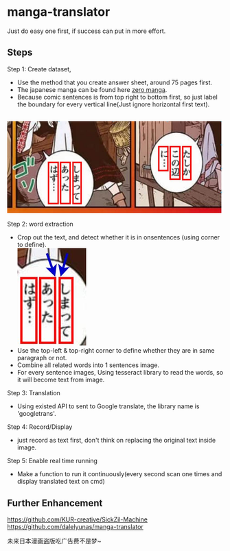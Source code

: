 # manga-translator

Just do easy one first, if success can put in more effort.

## Steps 
Step 1: Create dataset, 
- Use the method that you create answer sheet, around 75 pages first.
- The japanese manga can be found here <a href='https://www.zerobywzio.com/plugin.php?id=jameson_manhua&a=ku&shuxing=%E5%85%A8%E7%94%9F%E8%82%89&'>zero manga</a>.
- Because comic sentences is from top right to bottom first, so just label the boundary for every vertical line(Just ignore horizontal first text).
</br>
  <img src='img/1.JPG'>

Step 2: word extraction
- Crop out the text, and detect whether it is in onsentences (using corner to define).</br>
  <img src='img/2.JPG'>
- Use the top-left & top-right corner to define whether they are in same paragraph or not.
- Combine all related words into 1 sentences image.
- For every sentence images, Using tesseract library to read the words, so it will become text from image.
  
Step 3: Translation
- Using existed API to sent to Google translate, the library name is 'googletrans'.

Step 4: Record/Display
- just record as text first, don't think on replacing the original text inside image.
  
Step 5: Enable real time running
- Make a function to run it continuously(every second scan one times and display translated text on cmd)

## Further Enhancement
https://github.com/KUR-creative/SickZil-Machine
https://github.com/dalelyunas/manga-translator

未来日本漫画盗版吃广告费不是梦~